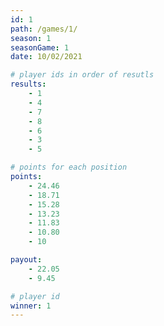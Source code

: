 ```yaml
---
id: 1
path: /games/1/
season: 1
seasonGame: 1
date: 10/02/2021

# player ids in order of resutls
results:
    - 1
    - 4
    - 7
    - 8
    - 6
    - 3
    - 5

# points for each position
points:
    - 24.46
    - 18.71
    - 15.28
    - 13.23
    - 11.83
    - 10.80
    - 10

payout:
    - 22.05
    - 9.45

# player id
winner: 1
---
```

